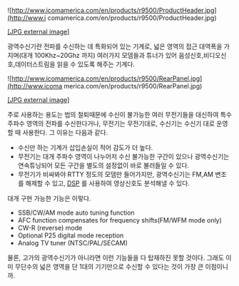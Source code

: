 ![http://www.icomamerica.com/en/products/r9500/ProductHeader.jpg](http://www.i
comamerica.com/en/products/r9500/ProductHeader.jpg)

[[JPG external
image]](http://www.icomamerica.com/en/products/r9500/ProductHeader.jpg)

광역수신기란 전파를 수신하는 데 특화되어 있는 기계로, 넓은 영역의 접근 대역폭을 가지며(대개 100Khz~20Ghz 까지) 여러가지
모뎀들과 튜너가 있어 음성신호,비디오신호,데이터스트림을 읽을 수 있도록 해주는 기계다.

![http://www.icomamerica.com/en/products/r9500/RearPanel.jpg](http://www.icoma
merica.com/en/products/r9500/RearPanel.jpg)

[[JPG external
image]](http://www.icomamerica.com/en/products/r9500/RearPanel.jpg)

주로 사용하는 용도는 법의 철퇴때문에 수신이 불가능한 여러 무전기들을 대신하여 특수 주파수 영역의 전파를 수신한다거나, 무전기는 무전기대로,
수신기는 수신기 대로 운영할 때 사용한다. 그 이유는 다음과 같다.

  * 수신만 하는 기계가 삽입손실이 적어 감도가 더 높다. 
  * 무전기는 대개 주파수 영역이 나누어저 수신 불가능한 구간이 있으나 광역수신기는 연속튜닝되어 모든 구간을 별도의 설정없이 바로 불러들일 수 있다. 
  * 무전기가 비싸봐야 RTTY 정도의 모뎀만 들어가지만, 광역수신기는 FM,AM 변조를 해제할 수 있고, [DSP](Digital%20Signal%20Processor.md) 를 사용하여 영상신호도 분석해낼 수 있다.   

대개 구현 가능한 기능은 이렇다.

  * SSB/CW/AM mode auto tuning function
  * AFC function compensates for frequency shifts(FM/WFM mode only)
  * CW-R (reverse) mode
  * Optional P25 digital mode reception
  * Analog TV tuner (NTSC/PAL/SECAM)  

물론, 고가의 광역수신기가 아니라면 이런 기능들을 다 탑재하진 못할 것이다. 그래도 이미 무단수의 넓은 영역을 단 1대의 기기만으로 수신할
수 있다는 것이 가장 큰 이점이니까.

